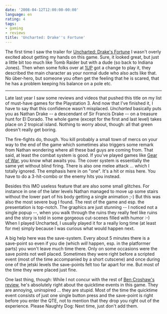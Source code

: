 ```yaml
---
date: '2008-04-12T12:00:00-00:00'
language: en
rating: 4
tags:
- gaming
- reviews
title: 'Uncharted: Drake''s Fortune'
---
```



The first time I saw the trailer for [Uncharted: Drake's Fortune](http://www.us.playstation.com/uncharted/) I wasn't overly excited about getting my hands on this game. Sure, it looked great, but just a little bit too much like Tomb Raider but with a dude (so back to Indiana Jones). Then when some folks over at [1UP](http://www.1up.com) got a change to play it, they described the main character as your normal dude who also acts like that. No über-hero, but someone you often get the feeling that he is scared, that he has a problem keeping his balance on a pole etc. 

-------------------------------

Late last year I saw some reviews and videos that pushed this title on my list of must-have games for the Playstation 3. And now that I've finished it, I have to say that this confidence wasn't misplaced. *Uncharted* basically puts you as Nathan Drake -- a descendant of Sir Francis Drake -- on a treasure hunt for El Dorado. The whole game (except for the first and last level) takes place on 2 tropical island. Nothing to worry about, though: all that green doesn't really get boring.

The fire-fights do, though. You kill probably a small town of mercs on your way to the end of the game which sometimes also triggers some remark from Nathan wondering where all these bad guys are coming from. That said, at least the combat system is good. If you've played games like [Gear of War](http://www.gearsofwar.com/), you know what awaits you. The cover system is essentially the same yet without blind firing. There is also one melee attack ... which I totally ignored. The emphasis here in on "one". It's a hit or miss here. You have to do a 3-hit-combo or the enemy hits you instead. 

Besides this IMO useless feature that are also some small glitches. For instance in one of the later levels Nathan managed to move up some stairs without the lower part of his body getting a single animation ;-) But this was also the most severe bug I found. The rest of the game and esp. the presentation is top-notch. The graphics are just stunning -- I noticed not a single popup --, when you walk through the ruins they really feel like ruins and the story is told in some gorgeous cut-scenes filled with humor :-) When I played Uncharted, I usually played it for a really long time (at least for me) simply because I was curious what would happen next. 

A big help here was the save-system. Every about 5 minutes there is a save-point so even if you die (which *will* happen, esp. in the platformer parts) you won't leave much time there. Only on some occasions were the save points not well placed. Sometimes they were right before a scripted event (most of the time accompanied by a short cutscene) and once during one of the jetski levels the save-points felt too far apart for me. But most of the time they were placed just fine.

One last thing, though: While I not concur with the rest of [Ben Croshaw's review](http://www.escapistmagazine.com/articles/view/editorials/zeropunctuation/2980-Zero-Punctuation-Uncharted-Drake-s-Fortune), he's absolutely right about the quicktime events in this game. They are annoying, uninspired ... they are stupid. Most of the time the quicktime event consists of just one single button press and the save-point is right before you enter the QTE, not to mention that they drop you right out of the experience. Please Naughty Dog: Next time, just don't add them.
